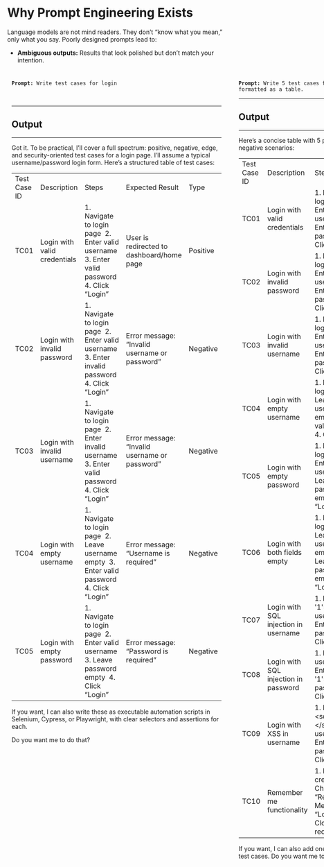 
<h1>Why Prompt Engineering Exists</h1>
<div>
	Language models are not mind readers. They don’t “know what you mean,” only what you say. Poorly designed prompts lead to:
	<ul>
		<li>
			<b>Ambiguous outputs:</b> 
			Results that look polished but don’t match your intention.
		</li>
	</ul>
</div>
<div style="display: flex; gap: 20px;">
	<div style="flex: 1; padding: 10px; border: 0px">
		<pre><code><b>Prompt:</b> Write test cases for login</code></pre><br><hr>
		<h2>Output</h2><hr>
		<p>Got it. To be practical, I’ll cover a full spectrum: positive, negative, edge, and security-oriented test cases for a login page. I’ll assume a typical username/password login form. Here’s a structured table of test cases:</p>
		<table>
		    <tr>
		        <td>Test Case ID</td>
		        <td>Description</td>
		        <td>Steps</td>
		        <td>Expected Result</td>
		        <td>Type</td>
		    </tr>
		    <tr>
		        <td>TC01</td>
		        <td>Login with valid credentials</td>
		        <td>1. Navigate to login page  2. Enter valid username  3. Enter valid password  4. Click “Login”</td>
		        <td>User is redirected to dashboard/home page</td>
		        <td>Positive</td>
		    </tr>
		    <tr>
		        <td>TC02</td>
		        <td>Login with invalid password</td>
		        <td>1. Navigate to login page  2. Enter valid username  3. Enter invalid password  4. Click “Login”</td>
		        <td>Error message: “Invalid username or password”</td>
		        <td>Negative</td>
		    </tr>
		    <tr>
		        <td>TC03</td>
		        <td>Login with invalid username</td>
		        <td>1. Navigate to login page  2. Enter invalid username  3. Enter valid password  4. Click “Login”</td>
		        <td>Error message: “Invalid username or password”</td>
		        <td>Negative</td>
		    </tr>
		    <tr>
		        <td>TC04</td>
		        <td>Login with empty username</td>
		        <td>1. Navigate to login page  2. Leave username empty  3. Enter valid password  4. Click “Login”</td>
		        <td>Error message: “Username is required”</td>
		        <td>Negative</td>
		    </tr>
		    <tr>
		        <td>TC05</td>
		        <td>Login with empty password</td>
		        <td>1. Navigate to login page  2. Enter valid username  3. Leave password empty  4. Click “Login”</td>
		        <td>Error message: “Password is required”</td>
		        <td>Negative</td>
		    </tr>
		</table>
		<p>If you want, I can also write these as executable automation scripts in Selenium, Cypress, or Playwright, with clear selectors and assertions for each.</p>
		<p>Do you want me to do that?</p>
	</div>
	<div style="flex: 1; padding: 10px; border: 0px">
		<pre><code><b>Prompt:</b> Write 5 test cases for login, including positive and negative, formatted as a table.</code></pre><hr>
		<h2>Output</h2><hr>
		<p>Here’s a concise table with 5 practical login test cases, covering both positive and negative scenarios:</p>
		<table>
		    <tr>
		        <td>Test Case ID</td>
		        <td>Description</td>
		        <td>Steps</td>
		        <td>Expected Result</td>
		        <td>Type</td>
		    </tr>
		    <tr>
		        <td>TC01</td>
		        <td>Login with valid credentials</td>
		        <td>1. Navigate to login page  2. Enter valid username  3. Enter valid password  4. Click “Login”</td>
		        <td>User is redirected to dashboard/home page</td>
		        <td>Positive</td>
		    </tr>
		    <tr>
		        <td>TC02</td>
		        <td>Login with invalid password</td>
		        <td>1. Navigate to login page  2. Enter valid username  3. Enter invalid password  4. Click “Login”</td>
		        <td>Error message: “Invalid username or password”</td>
		        <td>Negative</td>
		    </tr>
		    <tr>
		        <td>TC03</td>
		        <td>Login with invalid username</td>
		        <td>1. Navigate to login page  2. Enter invalid username  3. Enter valid password  4. Click “Login”</td>
		        <td>Error message: “Invalid username or password”</td>
		        <td>Negative</td>
		    </tr>
		    <tr>
		        <td>TC04</td>
		        <td>Login with empty username</td>
		        <td>1. Navigate to login page  2. Leave username empty  3. Enter valid password  4. Click “Login”</td>
		        <td>Error message: “Username is required”</td>
		        <td>Negative</td>
		    </tr>
		    <tr>
		        <td>TC05</td>
		        <td>Login with empty password</td>
		        <td>1. Navigate to login page  2. Enter valid username  3. Leave password empty  4. Click “Login”</td>
		        <td>Error message: “Password is required”</td>
		        <td>Negative</td>
		    </tr>
		    <tr>
		        <td>TC06</td>
		        <td>Login with both fields empty</td>
		        <td>1. Navigate to login page  2. Leave username empty  3. Leave password empty  4. Click “Login”</td>
		        <td>Error messages: “Username is required” and “Password is required”</td>
		        <td>Negative</td>
		    </tr>
		    <tr>
		        <td>TC07</td>
		        <td>Login with SQL injection in username</td>
		        <td>1. Enter &#39; OR &#39;1&#39;=&#39;1 in username  2. Enter valid password  3. Click “Login”</td>
		        <td>Login fails; input sanitized</td>
		        <td>Security</td>
		    </tr>
		    <tr>
		        <td>TC08</td>
		        <td>Login with SQL injection in password</td>
		        <td>1. Enter valid username  2. Enter &#39; OR &#39;1&#39;=&#39;1 in password  3. Click “Login”</td>
		        <td>Login fails; input sanitized</td>
		        <td>Security</td>
		    </tr>
		    <tr>
		        <td>TC09</td>
		        <td>Login with XSS in username</td>
		        <td>1. Enter &lt;script&gt;alert(1)&lt;/script&gt; in username  2. Enter valid password  3. Click “Login”</td>
		        <td>Login fails; input escaped; no JS executed</td>
		        <td>Security</td>
		    </tr>
		    <tr>
		        <td>TC10</td>
		        <td>Remember me functionality</td>
		        <td>1. Enter valid credentials  2. Check “Remember Me”  3. Click “Login”  4. Close and reopen browser</td>
		        <td>User remains logged in</td>
		        <td>Functional</td>
		    </tr>
		</table>
		<p>If you want, I can also add one positive “remember me” scenario to balance the 5 test cases. Do you want me to do that?</p>
	</div>
</div>
